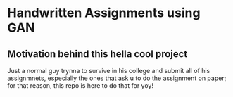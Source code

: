 # Handwritten Assignments using GAN
## Motivation behind this hella cool project
Just a normal guy trynna to survive in his college and submit all of his assignmnets, especially the ones that ask u to do the assignment on paper; for that reason, this repo is here to do that for yoy! 
